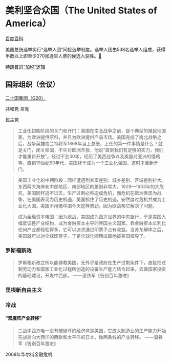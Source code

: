 # 美利坚合众国（The United States of America）

[百度百科](https://baike.baidu.com/item/%E7%BE%8E%E5%9B%BD/125486)


美国总统选举实行“选举人团”间接选举制度。选举人团由538名选举人组成，获得半数以上即至少270张选举人票的候选人获胜。[🔗](https://weibo.com/2810373291/P5oEhmNoQ)

[特朗普的“加税”逻辑](https://m.weibo.cn/status/5113279992824698)

## 国际组织（会议）

[二十国集团（G20）](../#二十国集团-g20)


共和党
茶党

民主党

>工业化初期阶段的关门和开门：美国在南北战争之前，是个典型的殖民地国家，为欧洲提供原料，并且为欧洲提供产品市场。美国完成了南北战争之后，战争英雄格兰特将军1868年当上总统，上任的第一件事情是什么？就是关门，闭关锁国，不许对欧洲开放，他说“直到我们有足够的实力，我们才能重新开放”。经过不到30年，经历了美西战争以及美国对亚洲的侵略等，直到19世纪90年代，美国终于成为一个工业化强国，这时才重新开门。

> 美国工业化的中期阶段：同样遭遇到贫富差别、城乡差别、区域差别拉大。东西两大海岸和中部地区、南部地区的差别非常大。1929—1933年的大危机，美国同样逃不过去，生产过剩必然造成危机，而危机在欧洲表现为战争，在美国表现为历史机遇，美国抓住了历史机遇，安然度过危机并成为工业化大国。美国不用像中国今天这样费劲，因为欧战帮它解决了问题。

> 成为金融资本帝国：因为欧战，美国成为西方世界的中央银行，于是美国大幅度调整产业结构，成为金融资本主导的帝国主义国家。靠金融资本牟利比任何产业都轻松得多，它可以追求通过印票子占有收益。当苏东解体之后，美国就可以对全球印票子，于是全球化顺理成章地被美国倡导了。

### 罗斯福新政

> 罗斯福新政之所以能够救美国，无外乎是政府在生产过剩条件下，直接把过剩劳动力和国家工业化过程所创造的设备生产能力结合起来，去做国家投资的基础建设，开发中西部。 ——温铁军《告别百年激进》

### 里根新自由主义

### 冷战

#### “双雁阵产业转移”

> 二战中西方唯一没有被破坏的经济体是美国，它庞大制造业的生产能力开始在战后向大西洋的西欧和太平洋的日本，做两条线的产业转移。 ——温铁军《告别百年激进》

2008年华尔街金融危机